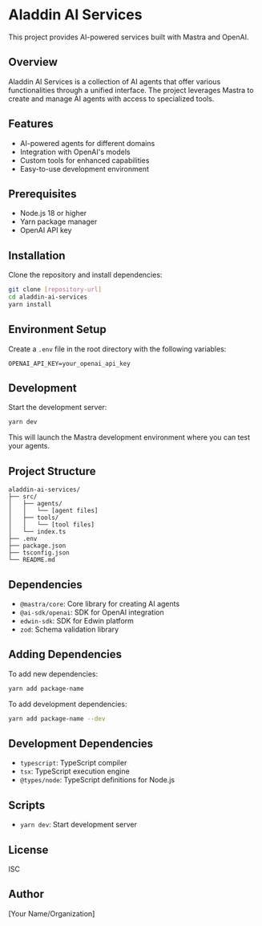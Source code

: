 # Aladdin AI Services

This project provides AI-powered services built with Mastra and OpenAI.

## Overview

Aladdin AI Services is a collection of AI agents that offer various functionalities through a unified interface. The project leverages Mastra to create and manage AI agents with access to specialized tools.

## Features

- AI-powered agents for different domains
- Integration with OpenAI's models
- Custom tools for enhanced capabilities
- Easy-to-use development environment

## Prerequisites

- Node.js 18 or higher
- Yarn package manager
- OpenAI API key

## Installation

Clone the repository and install dependencies:

```bash
git clone [repository-url]
cd aladdin-ai-services
yarn install
```

## Environment Setup

Create a `.env` file in the root directory with the following variables:

```
OPENAI_API_KEY=your_openai_api_key
```

## Development

Start the development server:

```bash
yarn dev
```

This will launch the Mastra development environment where you can test your agents.

## Project Structure

```
aladdin-ai-services/
├── src/
│   ├── agents/
│   │   └── [agent files]
│   ├── tools/
│   │   └── [tool files]
│   └── index.ts
├── .env
├── package.json
├── tsconfig.json
└── README.md
```

## Dependencies

- `@mastra/core`: Core library for creating AI agents
- `@ai-sdk/openai`: SDK for OpenAI integration
- `edwin-sdk`: SDK for Edwin platform
- `zod`: Schema validation library

## Adding Dependencies

To add new dependencies:

```bash
yarn add package-name
```

To add development dependencies:

```bash
yarn add package-name --dev
```

## Development Dependencies

- `typescript`: TypeScript compiler
- `tsx`: TypeScript execution engine
- `@types/node`: TypeScript definitions for Node.js

## Scripts

- `yarn dev`: Start development server

## License

ISC

## Author

[Your Name/Organization]